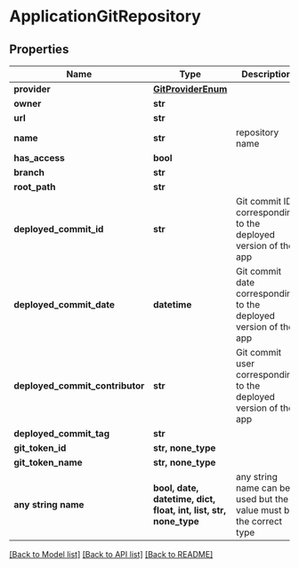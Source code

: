 # ApplicationGitRepository


## Properties
Name | Type | Description | Notes
------------ | ------------- | ------------- | -------------
**provider** | [**GitProviderEnum**](GitProviderEnum.md) |  | 
**owner** | **str** |  | 
**url** | **str** |  | 
**name** | **str** | repository name | 
**has_access** | **bool** |  | [optional] 
**branch** | **str** |  | [optional] 
**root_path** | **str** |  | [optional] 
**deployed_commit_id** | **str** | Git commit ID corresponding to the deployed version of the app | [optional] 
**deployed_commit_date** | **datetime** | Git commit date corresponding to the deployed version of the app | [optional] [readonly] 
**deployed_commit_contributor** | **str** | Git commit user corresponding to the deployed version of the app | [optional] 
**deployed_commit_tag** | **str** |  | [optional] 
**git_token_id** | **str, none_type** |  | [optional] 
**git_token_name** | **str, none_type** |  | [optional] 
**any string name** | **bool, date, datetime, dict, float, int, list, str, none_type** | any string name can be used but the value must be the correct type | [optional]

[[Back to Model list]](../README.md#documentation-for-models) [[Back to API list]](../README.md#documentation-for-api-endpoints) [[Back to README]](../README.md)


